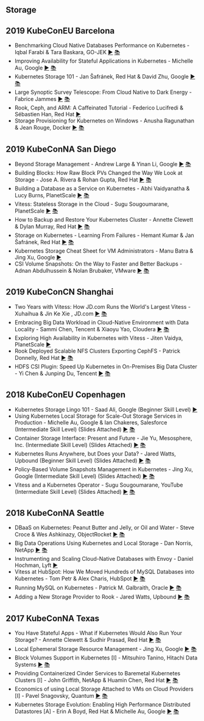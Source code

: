 Storage
---
## 2019 KubeConEU Barcelona

* Benchmarking Cloud Native Databases Performance on Kubernetes - Iqbal Farabi &amp; Tara Baskara, GO-JEK [▶️](https://www.youtube.com/watch?v=cz-eHwqtyvU) [ 📚](https://static.sched.com/hosted_files/kccnceu19/22/Benchmarking%20Cloud%20Native%20Database%20Running%20on%20Kubernetes.pdf)
* Improving Availability for Stateful Applications in Kubernetes - Michelle Au, Google [▶️](https://www.youtube.com/watch?v=Cd7aJiQLIpM) [ 📚](https://static.sched.com/hosted_files/kccnceu19/90/KubeCon-Europe-2019-Improving-Availability-Stateful-Apps%20%281%29.pdf)
* Kubernetes Storage 101 - Jan Šafránek, Red Hat &amp; David Zhu, Google [▶️](https://www.youtube.com/watch?v=_qfSzrPn9Cs) [ 📚](https://static.sched.com/hosted_files/kccnceu19/cf/slides.pdf)
* Large Synoptic Survey Telescope: From Cloud Native to Dark Energy - Fabrice Jammes [▶️](https://www.youtube.com/watch?v=YC_nIGbI8Hk) [ 📚](https://static.sched.com/hosted_files/kccnceu19/db/1_Kubecon-LSST.pdf)
* Rook, Ceph, and ARM: A Caffeinated Tutorial - Federico Lucifredi &amp; Sébastien Han, Red Hat [▶️](https://www.youtube.com/watch?v=pNz0UyaqlE8)  
* Storage Provisioning for Kubernetes on Windows - Anusha Ragunathan &amp; Jean Rouge, Docker [▶️](https://www.youtube.com/watch?v=GyhByfDOqpY) [ 📚](https://static.sched.com/hosted_files/kccnceu19/73/KubeCon2019_WindowsStorage.pdf)

## 2019 KubeConNA San Diego

* Beyond Storage Management - Andrew Large & Yinan Li, Google [▶️](https://www.youtube.com/channel/UCvqbFHwN-nwalWPjPUKpvTA) [ 📚](https://static.sched.com/hosted_files/kccncna19/22/Beyond%20Storage%20Management.pdf)
* Building Blocks: How Raw Block PVs Changed the Way We Look at Storage - Jose A. Rivera & Rohan Gupta, Red Hat [▶️](https://www.youtube.com/watch?v=5j4ViEfVcWg) [ 📚](https://static.sched.com/hosted_files/kccncna19/da/Building%20Blocks%20-%20KubeCon%20NA%202019.pdf)
* Building a Database as a Service on Kubernetes - Abhi Vaidyanatha & Lucy Burns, PlanetScale [▶️](https://www.youtube.com/watch?v=469NOldFOgw) [ 📚](https://static.sched.com/hosted_files/kccncna19/bd/Building%20a%20Cloud%20Database.pdf)
* Vitess: Stateless Storage in the Cloud - Sugu Sougoumarane, PlanetScale [▶️](https://www.youtube.com/watch?v=z63dtNj6ctY) [ 📚](https://static.sched.com/hosted_files/kccncna19/41/Vitess%40SanDiego.pdf)
* How to Backup and Restore Your Kubernetes Cluster - Annette Clewett & Dylan Murray, Red Hat [▶️](https://www.youtube.com/watch?v=JyzgS-KKuoo) [ 📚](https://static.sched.com/hosted_files/kccncna19/8a/How%20to%20Backup%20and%20Recover%20Your%20Kubernetes%20Cluster.pdf)
* Storage on Kubernetes - Learning From Failures - Hemant Kumar & Jan Šafránek, Red Hat [▶️](https://www.youtube.com/watch?v=zuGjw595OiQ) [ 📚](https://static.sched.com/hosted_files/kccncna19/ed/slides.pdf)
* Kubernetes Storage Cheat Sheet for VM Administrators - Manu Batra & Jing Xu, Google [▶️](https://www.youtube.com/watch?v=Qbfp2QJ-Png)  
* CSI Volume Snapshots: On the Way to Faster and Better Backups - Adnan Abdulhussein & Nolan Brubaker, VMware [▶️](https://youtu.be/GuAJFPC9pXs) [ 📚](https://static.sched.com/hosted_files/kccncna19/b2/CSI%20Volume%20Snapshots_%20On%20the%20Way%20to%20Faster%20and%20Better%20Backups.pdf)

 

## 2019 KubeConCN Shanghai

* Two Years with Vitess: How JD.com Runs the World's Largest Vitess - Xuhaihua & Jin Ke Xie , JD.com [▶️](https://youtu.be/qww4UVNG3Io) [ 📚](https://static.sched.com/hosted_files/kccncosschn19eng/03/Two%20Years%20With%20Vitess-JD.pdf)
* Embracing Big Data Workload in Cloud-Native Environment with Data Locality - Sammi Chen, Tencent & Xiaoyu Yao, Cloudera [▶️](https://youtu.be/uqezHbcCmzs) [ 📚](https://static.sched.com/hosted_files/kccncosschn19eng/ad/KubeCon_China_2019_xyao-0619.pdf)
* Exploring High Availability in Kubernetes with Vitess - Jiten Vaidya, PlanetScale [▶️](https://youtu.be/RebUhv2byyE)  
* Rook Deployed Scalable NFS Clusters Exporting CephFS - Patrick Donnelly, Red Hat [▶️](https://youtu.be/8yszaltPrYM) [ 📚](https://static.sched.com/hosted_files/kccncosschn19eng/f9/Kubecon%20Shanghai_%20Rook-Deployed%20NFS%20Clusters%20over%20CephFS%20%28Translator%20Copy%29.pptx)
* HDFS CSI Plugin: Speed Up Kubernetes in On-Premises Big Data Cluster - Yi Chen & Junping Du, Tencent [▶️]() [ 📚](https://static.sched.com/hosted_files/kccncosschn19eng/f6/KubeCon_China_2019_kccnc_yichen_v1.pdf)

 

## 2018 KubeConEU  Copenhagen

* Kubernetes Storage Lingo 101 - Saad Ali, Google (Beginner Skill Level) [▶️](https://youtu.be/uSxlgK1bCuA) 
* Using Kubernetes Local Storage for Scale-Out Storage Services in Production - Michelle Au, Google & Ian Chakeres, Salesforce (Intermediate Skill Level) (Slides Attached) [▶️](https://youtu.be/eqkgiPppZN8) [ 📚](https://static.sched.com/hosted_files/kccnceu18/89/2018%20Kubecon%20EU%20Local%20Persistent%20Volumes%20%283%29.pdf)
* Container Storage Interface: Present and Future - Jie Yu, Mesosphere, Inc. (Intermediate Skill Level) (Slides Attached) [▶️](https://youtu.be/ktwY1anKN58) [ 📚](https://static.sched.com/hosted_files/kccnceu18/fb/CloudNativeCon%20EU%202018%20CSI%20Jie%20Yu.pdf)
* Kubernetes Runs Anywhere, but Does your Data? - Jared Watts, Upbound (Beginner Skill Level) (Slides Attached) [▶️](https://youtu.be/Ot66g1WzXEU) [ 📚](https://static.sched.com/hosted_files/kccnceu18/c1/kubernetes-runs-anywhere-but-does-your-data.pdf)
* Policy-Based Volume Snapshots Management in Kubernetes - Jing Xu, Google (Intermediate Skill Level) (Slides Attached) [▶️](https://youtu.be/_ZcooWc7Iyc) [ 📚](https://static.sched.com/hosted_files/kccnceu18/ec/Policy-based%20Volume%20Snapshot%20Design.pdf)
* Vitess and a Kubernetes Operator - Sugu Sougoumarane, YouTube (Intermediate Skill Level) (Slides Attached) [▶️](https://youtu.be/paOiIkASDjg) [ 📚](https://static.sched.com/hosted_files/kccnceu18/56/Vitess%40Kubecon2018.pdf)

 

## 2018 KubeConNA  Seattle

* DBaaS on Kubernetes: Peanut Butter and Jelly, or Oil and Water - Steve Croce & Wes Ashkinazy, ObjectRocket [▶️](https://youtu.be/KEljVqER8nU) [ 📚](https://static.sched.com/hosted_files/kccna18/f8/ObjectRocketKubeconPresentation.pdf)
* Big Data Operations Using Kubernetes and Local Storage - Dan Norris, NetApp [▶️](https://youtu.be/ozgOyh75hzM) [ 📚](https://static.sched.com/hosted_files/kccna18/76/Big%20Data%20Operations%20Using%20Kubernetes%20and%20Local%20Storage.pdf)
* Instrumenting and Scaling Cloud-Native Databases with Envoy - Daniel Hochman, Lyft [▶️](https://youtu.be/1e2_Ljxe0Sg)  
* Vitess at HubSpot: How We Moved Hundreds of MySQL Databases into Kubernetes - Tom Petr & Alex Charis, HubSpot [▶️](https://youtu.be/ZjTraLkMjYM) [ 📚](https://static.sched.com/hosted_files/kccna18/2b/HubSpotKubeCon_2018.pdf)
* Running MySQL on Kubernetes - Patrick M. Galbraith, Oracle [▶️](https://youtu.be/g924HDB81oc) [ 📚](https://static.sched.com/hosted_files/kccna18/0b/MySQL%20on%20Kubernetes-%20no%20video.pptx)
* Adding a New Storage Provider to Rook - Jared Watts, Upbound [▶️](https://youtu.be/Ke0vmhnV3lc) [ 📚](https://static.sched.com/hosted_files/kccna18/35/Rook%20-%20Adding%20a%20New%20Storage%20Provider.pdf)



## 2017 KubeConNA Texas

* You Have Stateful Apps - What if Kubernetes Would Also Run Your Storage? - Annette Clewett & Sudhir Prasad, Red Hat [▶️](https://youtu.be/Fgpr2lMnBVY) [ 📚](https://static.sched.com/hosted_files/kccncna17/7b/KubeRunningYourStorage1208.pdf)
* Local Ephemeral Storage Resource Management - Jing Xu, Google [▶️](https://youtu.be/cvK1t1h15XM) [ 📚](https://static.sched.com/hosted_files/kccncna17/3e/Kubecon_localstorage.pdf)
* Block Volumes Support in Kubernetes [I] - Mitsuhiro Tanino, Hitachi Data Systems [▶️](https://youtu.be/k8_QQ9eNa-g) [ 📚](https://static.sched.com/hosted_files/kccncna17/8e/Mitsuhiro_Tanino_Block_Volume_KC_CNC_NA17.pdf)
* Providing Containerized Cinder Services to Baremetal Kubernetes Clusters [I] - John Griffith, NetApp & Huamin Chen, Red Hat [▶️](https://youtu.be/vCDlQ0F4kik) [ 📚](https://static.sched.com/hosted_files/kccncna17/20/CinderForK8s.pdf)
* Economics of using Local Storage Attached to VMs on Cloud Providers [I] - Pavel Snagovsky, Quantum [▶️](https://youtu.be/ePLUqOnbdp4) [ 📚](https://static.sched.com/hosted_files/kccncna17/b3/Cloud%20storage-2.pdf)
* Kubernetes Storage Evolution: Enabling High Performance Distributed Datastores [A] - Erin A Boyd, Red Hat & Michelle Au, Google [▶️](https://youtu.be/5O5MIfGxCrI) [ 📚](https://static.sched.com/hosted_files/kccncna17/3c/2017%20Kubecon%20Storage%20-%20FINAL.pdf)
